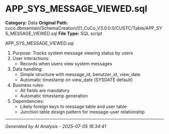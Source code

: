# APP_SYS_MESSAGE_VIEWED.sql

**Category:** Data
**Original Path:** cuco.dbmaintain/SchemaCreation/01_CuCo_V3.0.0.0/CUSTC/Table/APP_SYS_MESSAGE_VIEWED.sql
**File Type:** SQL script

APP_SYS_MESSAGE_VIEWED.sql
1. Purpose: Tracks system message viewing status by users
2. User interactions:
   - Records when users view system messages
3. Data handling:
   - Simple structure with message_id, benutzer_id, view_date
   - Automatic timestamp on view_date (SYSDATE default)
4. Business rules:
   - All fields are mandatory
   - Automatic timestamp generation
5. Dependencies:
   - Likely foreign keys to message table and user table
   - Junction table design pattern for message-user relationship

---
*Generated by AI Analysis - 2025-07-05 16:34:41*
